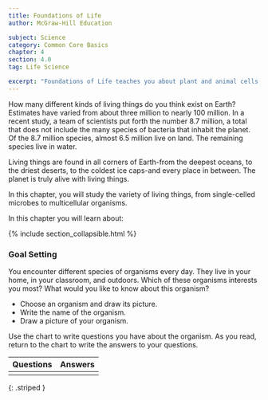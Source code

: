 ```yaml
---
title: Foundations of Life
author: McGraw-Hill Education

subject: Science
category: Common Core Basics
chapter: 4
section: 4.0
tag: Life Science

excerpt: "Foundations of Life teaches you about plant and animal cells, simple organisms, invertebrates, and vertebrates."
---
```

How many different kinds of living things do you think exist on Earth? Estimates have varied from about three million to nearly 100 million. In a recent study, a team of scientists put forth the number 8.7 million, a total that does not include the many species of bacteria that inhabit the planet. Of the 8.7 million species, almost 6.5 million live on land. The remaining species live in water.

Living things are found in all corners of Earth-from the deepest oceans, to the driest deserts, to the coldest ice caps-and every place in between. The planet is truly alive with living things.

In this chapter, you will study the variety of living things, from single-celled microbes to multicellular organisms.

In this chapter you will learn about:

{% include section_collapsible.html %}

### Goal Setting

You encounter different species of organisms every day. They live in your home, in your classroom, and outdoors. Which of these organisms interests you most? What would you like to know about this organism?

  * Choose an organism and draw its picture.
  * Write the name of the organism.
  * Draw a picture of your organism.

Use the chart to write questions you have about the organism. As you read, return to the chart to write the answers to your questions.

| Questions | Answers |
|:-:|:-:|
|  |  |
{: .striped }
